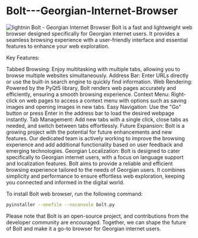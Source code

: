 # Bolt---Georgian-Internet-Browser
![lightnin](https://github.com/giomirzashvili/Bolt---Georgian-Internet-Browser/assets/127424884/d8b9a28c-029e-40c7-9cf2-08775143c8c6)
Bolt - Georgian Internet Browser
Bolt is a fast and lightweight web browser designed specifically for Georgian internet users. It provides a seamless browsing experience with a user-friendly interface and essential features to enhance your web exploration.

Key Features:

Tabbed Browsing: Enjoy multitasking with multiple tabs, allowing you to browse multiple websites simultaneously.
Address Bar: Enter URLs directly or use the built-in search engine to quickly find information.
Web Rendering: Powered by the PyQt5 library, Bolt renders web pages accurately and efficiently, ensuring a smooth browsing experience.
Context Menu: Right-click on web pages to access a context menu with options such as saving images and opening images in new tabs.
Easy Navigation: Use the "Go" button or press Enter in the address bar to load the desired webpage instantly.
Tab Management: Add new tabs with a single click, close tabs as needed, and switch between tabs effortlessly.
Future Expansion: Bolt is a growing project with the potential for future enhancements and new features. Our dedicated team is actively working to improve the browsing experience and add additional functionality based on user feedback and emerging technologies.
Georgian Localization: Bolt is designed to cater specifically to Georgian internet users, with a focus on language support and localization features.
Bolt aims to provide a reliable and efficient browsing experience tailored to the needs of Georgian users. It combines simplicity and performance to ensure effortless web exploration, keeping you connected and informed in the digital world.


To install Bolt web browser, run the following command:
```bash
pyinstaller --onefile --noconsole bolt.py
```

Please note that Bolt is an open-source project, and contributions from the developer community are encouraged. Together, we can shape the future of Bolt and make it a go-to browser for Georgian internet users.
